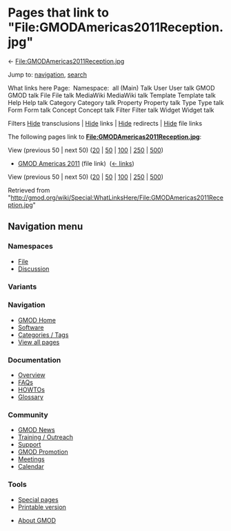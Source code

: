 <div id="mw-page-base" class="noprint">

</div>

<div id="mw-head-base" class="noprint">

</div>

<div id="content" class="mw-body" role="main">

<span id="top"></span>

<div id="mw-js-message" style="display:none;">

</div>



# <span dir="auto">Pages that link to "File:GMODAmericas2011Reception.jpg"</span>

<div id="bodyContent">

<div id="contentSub">

←
[File:GMODAmericas2011Reception.jpg](/wiki/File:GMODAmericas2011Reception.jpg "File:GMODAmericas2011Reception.jpg")

</div>

<div id="jump-to-nav" class="mw-jump">

Jump to: [navigation](#mw-navigation), [search](#p-search)

</div>

<div id="mw-content-text">

What links here Page:  Namespace:  all (Main) Talk User User talk GMOD
GMOD talk File File talk MediaWiki MediaWiki talk Template Template talk
Help Help talk Category Category talk Property Property talk Type Type
talk Form Form talk Concept Concept talk Filter Filter talk Widget
Widget talk

Filters
[Hide](/mediawiki/index.php?title=Special:WhatLinksHere/File:GMODAmericas2011Reception.jpg&hidetrans=1 "Special:WhatLinksHere/File:GMODAmericas2011Reception.jpg")
transclusions \|
[Hide](/mediawiki/index.php?title=Special:WhatLinksHere/File:GMODAmericas2011Reception.jpg&hidelinks=1 "Special:WhatLinksHere/File:GMODAmericas2011Reception.jpg")
links \|
[Hide](/mediawiki/index.php?title=Special:WhatLinksHere/File:GMODAmericas2011Reception.jpg&hideredirs=1 "Special:WhatLinksHere/File:GMODAmericas2011Reception.jpg")
redirects \|
[Hide](/mediawiki/index.php?title=Special:WhatLinksHere/File:GMODAmericas2011Reception.jpg&hideimages=1 "Special:WhatLinksHere/File:GMODAmericas2011Reception.jpg")
file links

The following pages link to
**[File:GMODAmericas2011Reception.jpg](/wiki/File:GMODAmericas2011Reception.jpg "File:GMODAmericas2011Reception.jpg")**:

View (previous 50 \| next 50)
([20](/mediawiki/index.php?title=Special:WhatLinksHere/File:GMODAmericas2011Reception.jpg&limit=20 "Special:WhatLinksHere/File:GMODAmericas2011Reception.jpg")
\|
[50](/mediawiki/index.php?title=Special:WhatLinksHere/File:GMODAmericas2011Reception.jpg&limit=50 "Special:WhatLinksHere/File:GMODAmericas2011Reception.jpg")
\|
[100](/mediawiki/index.php?title=Special:WhatLinksHere/File:GMODAmericas2011Reception.jpg&limit=100 "Special:WhatLinksHere/File:GMODAmericas2011Reception.jpg")
\|
[250](/mediawiki/index.php?title=Special:WhatLinksHere/File:GMODAmericas2011Reception.jpg&limit=250 "Special:WhatLinksHere/File:GMODAmericas2011Reception.jpg")
\|
[500](/mediawiki/index.php?title=Special:WhatLinksHere/File:GMODAmericas2011Reception.jpg&limit=500 "Special:WhatLinksHere/File:GMODAmericas2011Reception.jpg"))

- [GMOD Americas 2011](/wiki/GMOD_Americas_2011 "GMOD Americas 2011")
  (file link) ‎ <span class="mw-whatlinkshere-tools">([←
  links](/mediawiki/index.php?title=Special:WhatLinksHere&target=GMOD+Americas+2011 "Special:WhatLinksHere"))</span>

View (previous 50 \| next 50)
([20](/mediawiki/index.php?title=Special:WhatLinksHere/File:GMODAmericas2011Reception.jpg&limit=20 "Special:WhatLinksHere/File:GMODAmericas2011Reception.jpg")
\|
[50](/mediawiki/index.php?title=Special:WhatLinksHere/File:GMODAmericas2011Reception.jpg&limit=50 "Special:WhatLinksHere/File:GMODAmericas2011Reception.jpg")
\|
[100](/mediawiki/index.php?title=Special:WhatLinksHere/File:GMODAmericas2011Reception.jpg&limit=100 "Special:WhatLinksHere/File:GMODAmericas2011Reception.jpg")
\|
[250](/mediawiki/index.php?title=Special:WhatLinksHere/File:GMODAmericas2011Reception.jpg&limit=250 "Special:WhatLinksHere/File:GMODAmericas2011Reception.jpg")
\|
[500](/mediawiki/index.php?title=Special:WhatLinksHere/File:GMODAmericas2011Reception.jpg&limit=500 "Special:WhatLinksHere/File:GMODAmericas2011Reception.jpg"))

</div>

<div class="printfooter">

Retrieved from
"<http://gmod.org/wiki/Special:WhatLinksHere/File:GMODAmericas2011Reception.jpg>"

</div>

<div id="catlinks" class="catlinks catlinks-allhidden">

</div>

<div class="visualClear">

</div>

</div>

</div>

<div id="mw-navigation">

## Navigation menu

<div id="mw-head">



<div id="left-navigation">

<div id="p-namespaces" class="vectorTabs" role="navigation"
aria-labelledby="p-namespaces-label">

### Namespaces

- <span id="ca-nstab-image"><a href="/wiki/File:GMODAmericas2011Reception.jpg" accesskey="c"
  title="View the file page [c]">File</a></span>
- <span id="ca-talk"><a
  href="/mediawiki/index.php?title=File_talk:GMODAmericas2011Reception.jpg&amp;action=edit&amp;redlink=1"
  accesskey="t"
  title="Discussion about the content page [t]">Discussion</a></span>

</div>

<div id="p-variants" class="vectorMenu emptyPortlet" role="navigation"
aria-labelledby="p-variants-label">

### 

### Variants[](#)

<div class="menu">

</div>

</div>

</div>





</div>

</div>

</div>

<div id="mw-panel">

<div id="p-logo" role="banner">

<a href="/wiki/Main_Page"
style="background-image: url(http://gmod.org/images/GMOD-cogs.png);"
title="Visit the main page"></a>

</div>

<div id="p-Navigation" class="portal" role="navigation"
aria-labelledby="p-Navigation-label">

### Navigation

<div class="body">

- <span id="n-GMOD-Home">[GMOD Home](/wiki/Main_Page)</span>
- <span id="n-Software">[Software](/wiki/GMOD_Components)</span>
- <span id="n-Categories-.2F-Tags">[Categories /
  Tags](/wiki/Categories)</span>
- <span id="n-View-all-pages">[View all
  pages](/wiki/Special:AllPages)</span>

</div>

</div>

<div id="p-Documentation" class="portal" role="navigation"
aria-labelledby="p-Documentation-label">

### Documentation

<div class="body">

- <span id="n-Overview">[Overview](/wiki/Overview)</span>
- <span id="n-FAQs">[FAQs](/wiki/Category:FAQ)</span>
- <span id="n-HOWTOs">[HOWTOs](/wiki/Category:HOWTO)</span>
- <span id="n-Glossary">[Glossary](/wiki/Glossary)</span>

</div>

</div>

<div id="p-Community" class="portal" role="navigation"
aria-labelledby="p-Community-label">

### Community

<div class="body">

- <span id="n-GMOD-News">[GMOD News](/wiki/GMOD_News)</span>
- <span id="n-Training-.2F-Outreach">[Training /
  Outreach](/wiki/Training_and_Outreach)</span>
- <span id="n-Support">[Support](/wiki/Support)</span>
- <span id="n-GMOD-Promotion">[GMOD
  Promotion](/wiki/GMOD_Promotion)</span>
- <span id="n-Meetings">[Meetings](/wiki/Meetings)</span>
- <span id="n-Calendar">[Calendar](/wiki/Calendar)</span>

</div>

</div>

<div id="p-tb" class="portal" role="navigation"
aria-labelledby="p-tb-label">

### Tools

<div class="body">

- <span id="t-specialpages"><a href="/wiki/Special:SpecialPages" accesskey="q"
  title="A list of all special pages [q]">Special pages</a></span>
- <span id="t-print"><a
  href="/mediawiki/index.php?title=Special:WhatLinksHere/File:GMODAmericas2011Reception.jpg&amp;printable=yes"
  rel="alternate" accesskey="p"
  title="Printable version of this page [p]">Printable version</a></span>

</div>

</div>

</div>

</div>

<div id="footer" role="contentinfo">

- <span id="footer-places-about">[About
  GMOD](/wiki/GMOD:About "GMOD:About")</span>

<!-- -->






</div>
